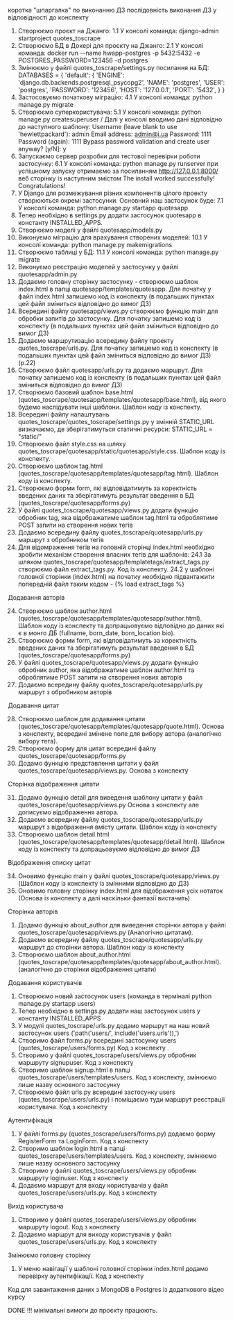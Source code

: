 коротка "шпаргалка" по виконанню ДЗ
послідовність виконання ДЗ у відповідності до конспекту

1. Створюємо проєкт на Джанго:
    1.1 У консолі команда: django-admin startproject quotes_toscrape
2. Створюємо БД в Докері для проєкту на Джанго:
    2.1 У консолі команда: docker run --name hwapp-postgres -p 5432:5432 -e POSTGRES_PASSWORD=123456 -d postgres
3. Змінюємо у файлі quotes_toscrape/settings.py посилання на БД:
            DATABASES = {
                'default': {
                    'ENGINE': 'django.db.backends.postgresql_psycopg2',
                    'NAME': 'postgres',
                    'USER': 'postgres',
                    'PASSWORD': '123456',
                    'HOST': '127.0.0.1',
                    'PORT': '5432',
                }
            }
4. Застосовуємо початкову міграцію:
    4.1 У консолі команда: python manage.py migrate
5. Створюємо суперкористувача:
    5.1 У консолі команда: python manage.py createsuperuser / Далі у консолі вводимо дані відповідно до наступного шаблону:
        Username (leave blank to use 'hewlettpackard'): admin
        Email address: admin@i.ua
        Password: 1111
        Password (again): 1111
        Bypass password validation and create user anyway? [y/N]: y
6. Запускаємо сервер розробки для тестової перевірки роботи застосунку:
    6.1 У консолі команда: python manage.py runserver
    при успішному запуску отримаємо за посиланням http://127.0.0.1:8000/ веб сторінку із наступним змістом The install worked successfully! Congratulations!
7. У Django для розмежування різних компонентів цілого проекту створюються окремі застосунки. Основний наш застосунок буде:
    7.1 У консолі команда: python manage.py startapp quotesapp
8. Тепер необхідно в settings.py додати застосунок quotesapp в константу INSTALLED_APPS.
9. Створюємо моделі у файлі quotesapp/models.py
10. Виконуємо міграцію для врахування створених моделей:
    10.1 У консолі команда: python manage.py makemigrations
11. Створюємо таблиці у БД:
    11.1 У консолі команда: python manage.py migrate
12. Виконуємо реєстрацію моделей у застосунку у файлі quotesapp/admin.py
13. Додаємо головну сторінку застосунку - створюємо шаблон index.html в папці quotesapp/templates/quotesapp. Для початку у файл index.html запишемо код із конспекту (в подальших пунктах цей файл зміниться відповідно до вимог ДЗ)
14. Всередині файлу quotesapp/views.py створюємо функцію main для обробки запитів до застосунку. Для початку запишемо код із конспекту (в подальших пунктах цей файл зміниться відповідно до вимог ДЗ)
15. Додаємо маршрутизацію всередину файлу проекту quotes_toscrape/urls.py. Для початку запишемо код із конспекту (в подальших пунктах цей файл зміниться відповідно до вимог ДЗ) (р.22)
16. Створюємо файл quotesapp/urls.py та додаємо маршрут. Для початку запишемо код із конспекту (в подальших пунктах цей файл зміниться відповідно до вимог ДЗ)
17. Cтворюємо базовий шаблон base.html (quotes_toscrape/quotesapp/templates/quotesapp/base.html), від якого будемо наслідувати інші шаблони. Шаблон коду із конспекту.
18. Всередині файлу налаштувань quotes_toscrape/quotes_toscrape/settings.py у змінній STATIC_URL  визначаємо, де зберігатимуться статичні ресурси: STATIC_URL = "static/"
19. Створюємо файл style.css на шляху quotes_toscrape/quotesapp/static/quotesapp/style.css. Шаблон коду із конспекту.
20. Cтворюємо  шаблон tag.html (quotes_toscrape/quotesapp/templates/quotesapp/tag.html). Шаблон коду із конспекту.
21. Cтворюємо форми form, які відповідатимуть за коректність введених даних та зберігатимуть результат введення в БД (quotes_toscrape/quotesapp/forms.py)
22. У файлі quotes_toscrape/quotesapp/views.py додати функцію обробник tag, яка відображатиме шаблон tag.html та оброблятиме POST запити на створення нових тегів
23. Додаємо всередину файлу quotes_toscrape/quotesapp/urls.py маршрут з обробником тегів
24. Для відомраження тегів на головній сторінці index.html необхідно зробити  механізм створення власних тегів для шаблонів:
24.1  За шляхом quotes_toscrape/quotesapp/templatetags/extract_tags.py створюємо файл extract_tags.py. Код із конспекту.
24.2 у шаблоні головної сторінки (index.html) на початку необхідно підвантажити попередній файл таким кодом - {% load extract_tags %} 

Додавання авторів

24. Cтворюємо  шаблон author.html (quotes_toscrape/quotesapp/templates/quotesapp/author.html). Шаблон коду із конспекту та допрацьовуємо відповідно до даних які є в монго ДБ (fullname, born_date, born_location bio).
25. Cтворюємо форми form, які відповідатимуть за коректність введених даних та зберігатимуть результат введення в БД (quotes_toscrape/quotesapp/forms.py)
26. У файлі quotes_toscrape/quotesapp/views.py додати функцію обробник author, яка відображатиме шаблон author.html та оброблятиме POST запити на створення нових авторів
27. Додаємо всередину файлу quotes_toscrape/quotesapp/urls.py маршрут з обробником авторів

Додавання цитат

28. Cтворюємо шаблон для додавання цитати (quotes_toscrape/quotesapp/templates/quotesapp/quote.html). Основа з конспекту, всередині змінене поле для вибору автора (аналогічно вибору тега).
29. Створюємо форму для цитат всередині файлу quotes_toscrape/quotesapp/forms.py
30. Додамо функцію представлення цитати у файл quotes_toscrape/quotesapp/views.py. Основа з конспекту

Сторінка відображення цитати

31. Додамо функцію detail для виведення шаблону цитати у файл quotes_toscrape/quotesapp/views.py Основа з конспекту але дописуємо відображення автора.
32. Додаємо всередину файлу quotes_toscrape/quotesapp/urls.py маршрут з відображення вмісту цитати. Шаблон коду із конспекту
33. Cтворюємо  шаблон detail.html (quotes_toscrape/quotesapp/templates/quotesapp/detail.html). Шаблон коду із конспекту та допрацьовуємо відповідно до вимог ДЗ

Відображення списку цитат

34. Оновимо функцію main у файлі quotes_toscrape/quotesapp/views.py (Шаблон коду із конспекту із змінними відповідно до ДЗ)
35. Оновимо головну сторінку index.html для відображення усіх нотаток (Основа із конспекту а далі наскільки фантазії вистачить)




Сторінка авторів
1. Додамо функцію about_author для виведення сторінки автора у файлі quotes_toscrape/quotesapp/views.py (Аналогічно цитатам).
2. Додаємо всередину файлу quotes_toscrape/quotesapp/urls.py маршрут до сторінки автора. Шаблон коду із конспекту
3. Cтворюємо  шаблон about_author.html (quotes_toscrape/quotesapp/templates/quotesapp/about_author.html). (аналогічно до сторінки відображення цитати)


Додавання користувачів

1. Створюємо новий застосунок users (команда в терміналі python manage.py startapp users)
2. Тепер необхідно в settings.py додати наш застосунок users у константу INSTALLED_APPS
3. У модулі quotes_toscrape/urls.py додамо маршрут на наш новий застосунок users ('path('users/', include('users.urls')),')
4. Створимо файл forms.py всередині застосунку users (quotes_toscrape/users/forms.py) Код з конспекту
5. Створимо у файлі  quotes_toscrape/users/views.py обробник маршруту signupuser. Код з конспекту
6. Створимо шаблон signup.html в папці quotes_toscrape/users/templates/users. Код з конспекту, змінюємо лише назву основного застосунку
7. Створюємо файл urls.py всередині застосунку users (quotes_toscrape/users/urls.py) і поміщаємо туди маршрут реєстрації користувача. Код з конспекту

Аутентифікація

1. У файлі forms.py  (quotes_toscrape/users/forms.py) додаємо форму RegisterForm та LoginForm. Код з конспекту
2. Створимо шаблон login.html в папці quotes_toscrape/users/templates/users. Код з конспекту, змінюємо лише назву основного застосунку
3. Створимо у файлі  quotes_toscrape/users/views.py обробник маршруту loginuser. Код з конспекту 
4. Додаємо маршрут для входу користувачів у файл quotes_toscrape/users/urls.py. Код з конспекту 

Вихід користувача

1. Створимо у файлі  quotes_toscrape/users/views.py обробник маршруту logout. Код з конспекту 
2. Додаємо маршрут для виходу користувачів у файл quotes_toscrape/users/urls.py. Код з конспекту

Змінюємо головну сторінку

1. У меню навігації у шаблоні головної сторінки index.html додамо перевірку аутентифікації. Код з конспекту


Код для завантаження даних з MongoDB в Postgres
із додаткового відео курсу

DONE !!!
мінімальні вимоги до проєкту працюють.



